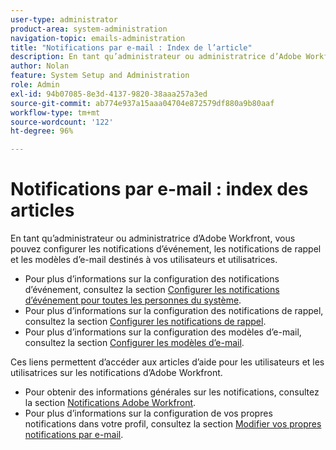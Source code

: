 ```yaml
---
user-type: administrator
product-area: system-administration
navigation-topic: emails-administration
title: "Notifications par e-mail : Index de l’article"
description: En tant qu’administrateur ou administratrice d’Adobe Workfront, vous pouvez configurer les notifications d’événement, les notifications de rappel et les modèles d’e-mail destinés à vos utilisateurs et utilisatrices.
author: Nolan
feature: System Setup and Administration
role: Admin
exl-id: 94b07085-8e3d-4137-9820-38aaa257a3ed
source-git-commit: ab774e937a15aaa04704e872579df880a9b80aaf
workflow-type: tm+mt
source-wordcount: '122'
ht-degree: 96%

---
```


# Notifications par e-mail : index des articles

<!-- Audited: 1/2024 -->

En tant qu’administrateur ou administratrice d’Adobe Workfront, vous pouvez configurer les notifications d’événement, les notifications de rappel et les modèles d’e-mail destinés à vos utilisateurs et utilisatrices.

* Pour plus d’informations sur la configuration des notifications d’événement, consultez la section [Configurer les notifications d’événement pour toutes les personnes du système](../../../administration-and-setup/manage-workfront/emails/configure-event-notifications-for-everyone-in-the-system.md).
* Pour plus d’informations sur la configuration des notifications de rappel, consultez la section [Configurer les notifications de rappel](../../../administration-and-setup/manage-workfront/emails/set-up-reminder-notifications.md).
* Pour plus d’informations sur la configuration des modèles d’e-mail, consultez la section [Configurer les modèles d’e-mail](../../../administration-and-setup/manage-workfront/emails/configure-email-templates.md).

Ces liens permettent d’accéder aux articles d’aide pour les utilisateurs et les utilisatrices sur les notifications d’Adobe Workfront.

* Pour obtenir des informations générales sur les notifications, consultez la section [Notifications Adobe Workfront](/help/quicksilver/workfront-basics/using-notifications/event-notifications.md).
* Pour plus d’informations sur la configuration de vos propres notifications dans votre profil, consultez la section [Modifier vos propres notifications par e-mail](/help/quicksilver/workfront-basics/using-notifications/activate-or-deactivate-your-own-event-notifications.md).
